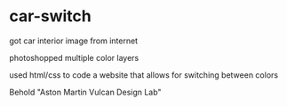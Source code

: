 # car-switch
got car interior image from internet

photoshopped multiple color layers

used html/css to code a website that allows for switching between colors

Behold "Aston Martin Vulcan Design Lab"
